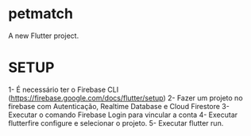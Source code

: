 # petmatch

A new Flutter project.

# SETUP

1- É necessário ter o Firebase CLI (https://firebase.google.com/docs/flutter/setup)
2- Fazer um projeto no firebase com Autenticação, Realtime Database e Cloud Firestore
3- Executar o comando Firebase Login para vincular a conta
4- Executar flutterfire configure e selecionar o projeto.
5- Executar flutter run.
